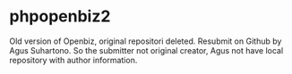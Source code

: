 # phpopenbiz2
Old version of Openbiz, original repositori deleted. Resubmit on Github by Agus Suhartono. So the submitter not original creator, Agus not have local repository with author information.
